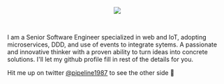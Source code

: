 <p align="center">
    <img src="https://user-images.githubusercontent.com/48080033/133473612-0ae8b8bc-7971-4770-8968-99f2b4adf8c8.png" />
</p>

<br>

I am a Senior Software Engineer specialized in web and IoT, adopting microservices, DDD, and use of events to integrate sytems. A passionate and innovative thinker with a proven ability to turn ideas into concrete solutions. I'll let my github profile fill in rest of the details for you.

Hit me up on twitter [@pipeline1987](https://twitter.com/pipeline1987) to see the other side 🙌
